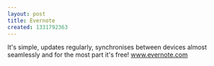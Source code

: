 ```yaml
---
layout: post
title: Evernote
created: 1331792363
---
```

<p>It&#39;s simple, updates regularly, synchronises between devices almost seamlessly and for the most part it&#39;s free! <a href="http://www.evernote.com" target="_blank">www.evernote.com</a></p>
